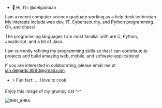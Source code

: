 - 👋 Hi, I’m @delgadoian
  
I am a recent computer science graduate working as a help desk technician.
My interests include web dev, IT, Cybersecurity, and Python programming. Oh, and chess!

The programming languages I am most familiar with are C, Python, JavaScript, and a bit of Java.

I am currently refining my programming skills so that I can contribute to projects and build amazing web, mobile, and software applications!

If you are interested in colaborating, please email me at ian.delgado.8893@gmail.com

- ⚡ Fun fact: ...
  I love to cook!

Enjoy this image of my grumpy cat  ^-^


![IMG_5985](https://github.com/user-attachments/assets/20549628-2441-4611-8352-336d28ffb682)
